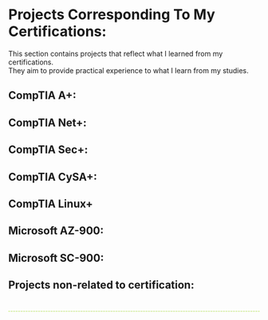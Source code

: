# Projects Corresponding To My Certifications:
<p>
  This section contains projects that reflect what I learned from my certifications.<br />
  They aim to provide practical experience to what I learn from my studies. <br /> 
</p>

## CompTIA A+:

## CompTIA Net+:

##  CompTIA Sec+:

## CompTIA CySA+:

## CompTIA Linux+

## Microsoft AZ-900:

## Microsoft SC-900:

## Projects non-related to certification:


<div style="background:rgba(0, 0, 0, 0.1); width: auto; border-bottom: 
  1px dashed #b5e853; margin: 40px 0 0 0;"></div>
